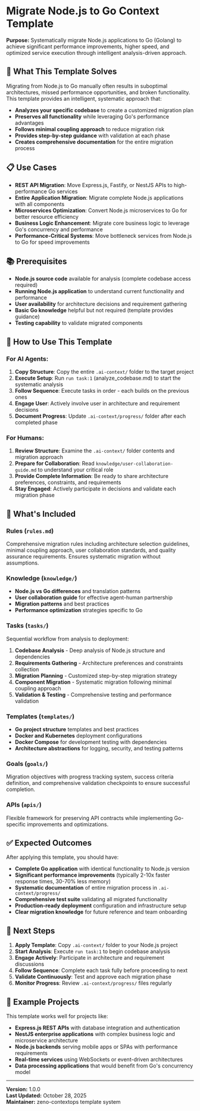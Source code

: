 # Migrate Node.js to Go Context Template

**Purpose:** Systematically migrate Node.js applications to Go (Golang) to achieve significant performance improvements, higher speed, and optimized service execution through intelligent analysis-driven approach.

## 🎯 What This Template Solves

Migrating from Node.js to Go manually often results in suboptimal architectures, missed performance opportunities, and broken functionality. This template provides an intelligent, systematic approach that:

- **Analyzes your specific codebase** to create a customized migration plan
- **Preserves all functionality** while leveraging Go's performance advantages
- **Follows minimal coupling approach** to reduce migration risk
- **Provides step-by-step guidance** with validation at each phase
- **Creates comprehensive documentation** for the entire migration process

## 📋 Use Cases

- **REST API Migration**: Move Express.js, Fastify, or NestJS APIs to high-performance Go services
- **Entire Application Migration**: Migrate complete Node.js applications with all components  
- **Microservices Optimization**: Convert Node.js microservices to Go for better resource efficiency
- **Business Logic Enhancement**: Migrate core business logic to leverage Go's concurrency and performance
- **Performance-Critical Systems**: Move bottleneck services from Node.js to Go for speed improvements

## 📚 Prerequisites

- **Node.js source code** available for analysis (complete codebase access required)
- **Running Node.js application** to understand current functionality and performance
- **User availability** for architecture decisions and requirement gathering
- **Basic Go knowledge** helpful but not required (template provides guidance)
- **Testing capability** to validate migrated components

## 🚀 How to Use This Template

### For AI Agents:
1. **Copy Structure**: Copy the entire `.ai-context/` folder to the target project
2. **Execute Setup**: Run `run task:1` (analyze_codebase.md) to start the systematic analysis
3. **Follow Sequence**: Execute tasks in order - each builds on the previous ones
4. **Engage User**: Actively involve user in architecture and requirement decisions
5. **Document Progress**: Update `.ai-context/progress/` folder after each completed phase

### For Humans:
1. **Review Structure**: Examine the `.ai-context/` folder contents and migration approach
2. **Prepare for Collaboration**: Read `knowledge/user-collaboration-guide.md` to understand your critical role
3. **Provide Complete Information**: Be ready to share architecture preferences, constraints, and requirements
4. **Stay Engaged**: Actively participate in decisions and validate each migration phase

## 📁 What's Included

### Rules (`rules.md`)
Comprehensive migration rules including architecture selection guidelines, minimal coupling approach, user collaboration standards, and quality assurance requirements. Ensures systematic migration without assumptions.

### Knowledge (`knowledge/`)
- **Node.js vs Go differences** and translation patterns
- **User collaboration guide** for effective agent-human partnership
- **Migration patterns** and best practices
- **Performance optimization** strategies specific to Go

### Tasks (`tasks/`)
Sequential workflow from analysis to deployment:
1. **Codebase Analysis** - Deep analysis of Node.js structure and dependencies  
2. **Requirements Gathering** - Architecture preferences and constraints collection
3. **Migration Planning** - Customized step-by-step migration strategy
4. **Component Migration** - Systematic migration following minimal coupling approach
5. **Validation & Testing** - Comprehensive testing and performance validation

### Templates (`templates/`)
- **Go project structure** templates and best practices
- **Docker and Kubernetes** deployment configurations
- **Docker Compose** for development testing with dependencies
- **Architecture abstractions** for logging, security, and testing patterns

### Goals (`goals/`)
Migration objectives with progress tracking system, success criteria definition, and comprehensive validation checkpoints to ensure successful completion.

### APIs (`apis/`)
Flexible framework for preserving API contracts while implementing Go-specific improvements and optimizations.

## ✅ Expected Outcomes

After applying this template, you should have:
- **Complete Go application** with identical functionality to Node.js version
- **Significant performance improvements** (typically 2-10x faster response times, 30-70% less memory)
- **Systematic documentation** of entire migration process in `.ai-context/progress/`
- **Comprehensive test suite** validating all migrated functionality
- **Production-ready deployment** configuration and infrastructure setup
- **Clear migration knowledge** for future reference and team onboarding

## 🔄 Next Steps

1. **Apply Template**: Copy `.ai-context/` folder to your Node.js project
2. **Start Analysis**: Execute `run task:1` to begin codebase analysis
3. **Engage Actively**: Participate in architecture and requirement discussions
4. **Follow Sequence**: Complete each task fully before proceeding to next
5. **Validate Continuously**: Test and approve each migration phase
6. **Monitor Progress**: Review `.ai-context/progress/` files regularly

## 📝 Example Projects

This template works well for projects like:
- **Express.js REST APIs** with database integration and authentication
- **NestJS enterprise applications** with complex business logic and microservice architecture  
- **Node.js backends** serving mobile apps or SPAs with performance requirements
- **Real-time services** using WebSockets or event-driven architectures
- **Data processing applications** that would benefit from Go's concurrency model

---

**Version:** 1.0.0  
**Last Updated:** October 28, 2025  
**Maintainer:** zeno-contextops template system